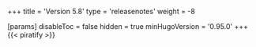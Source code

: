+++
title = 'Version 5.8'
type = 'releasenotes'
weight = -8

[params]
  disableToc = false
  hidden = true
  minHugoVersion = '0.95.0'
+++
{{< piratify >}}
